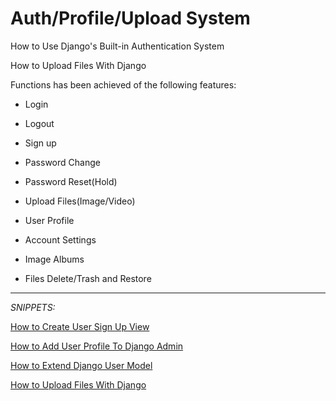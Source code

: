 # Auth/Profile/Upload System
How to Use Django's Built-in Authentication System

How to Upload Files With Django

Functions has been achieved of the following features:

* Login

* Logout

* Sign up

* Password Change

* Password Reset(Hold)

* Upload Files(Image/Video)

* User Profile

* Account Settings

* Image Albums

* Files Delete/Trash and Restore

***

*SNIPPETS:*

[How to Create User Sign Up View](https://simpleisbetterthancomplex.com/tutorial/2017/02/18/how-to-create-user-sign-up-view.html)

[How to Add User Profile To Django Admin](https://simpleisbetterthancomplex.com/tutorial/2016/11/23/how-to-add-user-profile-to-django-admin.html)

[How to Extend Django User Model](https://simpleisbetterthancomplex.com/tutorial/2016/07/22/how-to-extend-django-user-model.html)

[How to Upload Files With Django](https://simpleisbetterthancomplex.com/tutorial/2016/08/01/how-to-upload-files-with-django.html)

